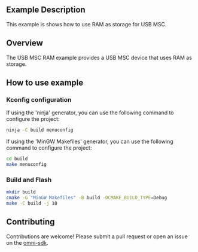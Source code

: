 ## Example Description
This example is shows how to use RAM as storage for USB MSC.

## Overview
The USB MSC RAM example provides a USB MSC device that uses RAM as storage.

## How to use example
### Kconfig configuration
If using the 'ninja' generator, you can use the following command to configure the project:
```bash
ninja -C build menuconfig
```

If using the 'MinGW Makefiles' generator, you can use the following command to configure the project:
```bash
cd build
make menuconfig
```

### Build and Flash
```bash
mkdir build
cmake -G "MinGW Makefiles" -B build -DCMAKE_BUILD_TYPE=Debug
make -C build -j 10
```

## Contributing

Contributions are welcome! Please submit a pull request or open an issue on the [omni-sdk](https://github.com/LuckkMaker/omni-sdk).
